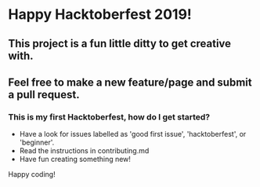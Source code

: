 # Happy Hacktoberfest 2019!

## This project is a fun little ditty to get creative with. 

## Feel free to make a new feature/page and submit a pull request.

### This is my first Hacktoberfest, how do I get started?

- Have a look for issues labelled as 'good first issue', 'hacktoberfest', or 'beginner'.
- Read the instructions in contributing.md
- Have fun creating something new!

Happy coding!
